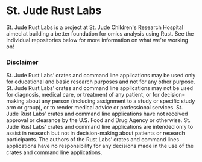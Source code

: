 # St. Jude Rust Labs

St. Jude Rust Labs is a project at St. Jude Children's Research Hospital aimed
at building a better foundation for omics analysis using Rust. See the
individual repositories below for more information on what we're working on!

### Disclaimer

St. Jude Rust Labs’ crates and command line applications may be used only for
educational and basic research purposes and not for any other purpose. St. Jude
Rust Labs’ crates and command line applications may not be used for diagnosis,
medical care, or treatment of any patient, or for decision-making about any
person (including assignment to a study or specific study arm or group), or to
render medical advice or professional services. St. Jude Rust Labs’ crates and
command line applications have not received approval or clearance by the U.S.
Food and Drug Agency or otherwise. St. Jude Rust Labs’ crates and command line
applications are intended only to assist in research but not in decision-making
about patients or research participants. The authors of the Rust Labs’ crates
and command lines applications have no responsibility for any decisions made in
the use of the crates and command line applications.
